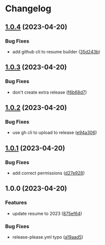 # Changelog

## [1.0.4](https://github.com/akdev1l/resume/compare/v1.0.3...v1.0.4) (2023-04-20)


### Bug Fixes

* add github cli to resume builder ([35d243b](https://github.com/akdev1l/resume/commit/35d243bf503537bc13a086f2448ba736f3dd0baa))

## [1.0.3](https://github.com/akdev1l/resume/compare/v1.0.2...v1.0.3) (2023-04-20)


### Bug Fixes

* don't create extra release ([f6b68d7](https://github.com/akdev1l/resume/commit/f6b68d7129ad42327ea938daa2f651f50355d2a3))

## [1.0.2](https://github.com/akdev1l/resume/compare/v1.0.1...v1.0.2) (2023-04-20)


### Bug Fixes

* use gh cli to upload to release ([e94a306](https://github.com/akdev1l/resume/commit/e94a3067e4774e050c7b87c22f1d1ed2371e26e7))

## [1.0.1](https://github.com/akdev1l/resume/compare/v1.0.0...v1.0.1) (2023-04-20)


### Bug Fixes

* add correct permissions ([d27e928](https://github.com/akdev1l/resume/commit/d27e928ee30b49ba6ed225f02ed275d8bbe0fe74))

## 1.0.0 (2023-04-20)


### Features

* update resume to 2023 ([875ef64](https://github.com/akdev1l/resume/commit/875ef6408030ccb7781ef67d5dfb30dcc7c3edf4))


### Bug Fixes

* release-please.yml typo ([a19aad5](https://github.com/akdev1l/resume/commit/a19aad54d726039efda0dea775f30d3ea0b623b9))
